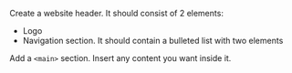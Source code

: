 Create a website header. It should consist of 2 elements:

  * Logo
  * Navigation section. It should contain a bulleted list with two elements

Add a `<main>` section. Insert any content you want inside it.
